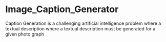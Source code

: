# Image_Caption_Generator
Caption Generation is a challenging artificial intelligence problem where a textual description where a textual description must be generated for a given photo graph
